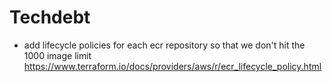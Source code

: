 # Techdebt
- add lifecycle policies for each ecr repository so that we don't hit the 1000 image limit https://www.terraform.io/docs/providers/aws/r/ecr_lifecycle_policy.html
